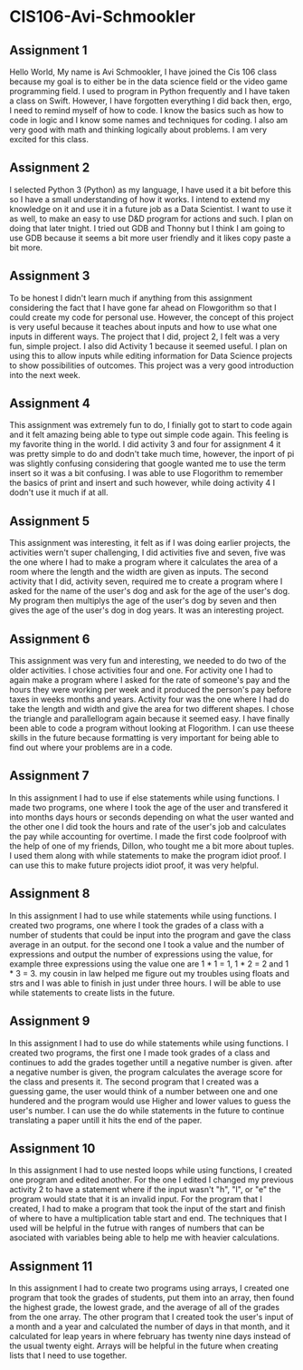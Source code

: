 # CIS106-Avi-Schmookler

## Assignment 1

Hello World, My name is Avi Schmookler, I have joined the Cis 106 class because my goal is to either be in the data science field or the video game programming field. I used to program in Python frequently and I have taken a class on Swift. However, I have forgotten everything I did back then, ergo, I need to remind myself of how to code. I know the basics such as how to code in logic and I know some names and techniques for coding. I also am very good with math and thinking logically about problems. I am very excited for this class.

## Assignment 2

I selected Python 3 (Python) as my language, I have used it a bit before this so I have a small understanding of how it works. I intend to extend my knowledge on it and use it in a future job as a Data Scientist. I want to use it as well, to make an easy to use D&D program for actions and such. I plan on doing that later tnight. I tried out GDB and Thonny but I think I am going to use GDB because it seems a bit more user friendly and it likes copy paste a bit more.

## Assignment 3

To be honest I didn't learn much if anything from this assignment considering the fact that I have gone far ahead on Flowgorithm so that I could create my code for personal use. However, the concept of this project is very useful because it teaches about inputs and how to use what one inputs in different ways. The project that I did, project 2, I felt was a very fun, simple project. I also did Activity 1 because it seemed useful. I plan on using this to allow inputs while editing information for Data Science projects to show possibilities of outcomes. This project was a very good introduction into the next week.

## Assignment 4

This assignment was extremely fun to do, I finially got to start to code again and it felt amazing being able to type out simple code again. This feeling is my favorite thing in the world. I did activity 3 and four for assignment 4 it was pretty simple to do and dodn't take much time, however, the inport of pi was slightly confusing considering that google wanted me to use the term insert so it was a bit confusing. I was able to use Flogorithm to remember the basics of print and insert and such however, while doing activity 4 I dodn't use it much if at all.

## Assignment 5

This assignment was interesting, it felt as if I was doing earlier projects, the activities wern't super challenging, I did activities five and seven, five was the one where I had to make a program where it calculates the area of a room where the length and the width are given as inputs. The second activity that I did, activity seven, required me to create a program where I asked for the name of the user's dog and ask for the age of the user's dog. My program then multiplys the age of the user's dog by seven and then gives the age of the user's dog in dog years. It was an interesting project.

## Assignment 6

This assignment was very fun and interesting, we needed to do two of the older activities. I chose activities four and one. For activity one I had to again make a program where I asked for the rate of someone's pay and the hours they were working per week and it produced the person's pay before taxes in weeks months and years. Activity four was the one where I had do take the length and width and give the area for two different shapes. I chose the triangle and parallellogram again because it seemed easy. I have finally been able to code a program without looking at Flogorithm. I can use theese skills in the future because formatting is very important for being able to find out where your problems are in a code.

## Assignment 7

In this assignment I had to use if else statements while using functions. I made two programs, one where I took the age of the user and transfered it into months days hours or seconds depending on what the user wanted and the other one I did took the hours and rate of the user's job and calculates the pay while accounting for overtime. I made the first code foolproof with the help of one of my friends, Dillon, who tought me a bit more about tuples. I used them along with while statements to make the program idiot proof. I can use this to make future projects idiot proof, it was very helpful.

## Assignment 8

In this assignment I had to use while statements while using functions. I created two programs, one where I took the grades of a class with a number of students that could be input into the program and gave the class average in an output. for the second one I took a value and the number of expressions and output the number of expressions using the value, for example three expressions using the value one are 1 * 1 = 1, 1 * 2 = 2 and 1 * 3 = 3. my cousin in law helped me figure out my troubles using floats and strs and I was able to finish in just under three hours. I will be able to use while statements to create lists in the future.

## Assignment 9

In this assignment I had to use do while statements while using functions. I created two programs, the first one I made took grades of a class and continues to add the grades together untill a negative number is given. after a negative number is given, the program calculates the average score for the class and presents it. The second program that I created was a guessing game, the user would think of a number between one and one hundered and the program would use Higher and lower values to guess the user's number. I can use the do while statements in the future to continue translating a paper untill it hits the end of the paper.

## Assignment 10

In this assignment I had to use nested loops while using functions, I created one program and edited another. For the one I edited I changed my previous activity 2 to have a statement where if the input wasn't "h", "l", or "e" the program would state that it is an invalid input. For the program that I created, I had to make a program that took the input of the start and finish of where to have a multiplication table start and end. The techniques that I used will be helpful in the futrue with ranges of numbers that can be asociated with variables being able to help me with heavier calculations.

## Assignment 11

In this assignment I had to create two programs using arrays, I created one program that took the grades of students, put them into an array, then found the highest grade, the lowest grade, and the average of all of the grades from the one array. The other program that I created took the user's input of a month and a year and calculated the number of days in that month, and it calculated for leap years in where february has twenty nine days instead of the usual twenty eight. Arrays will be helpful in the future when creating lists that I need to use together.
